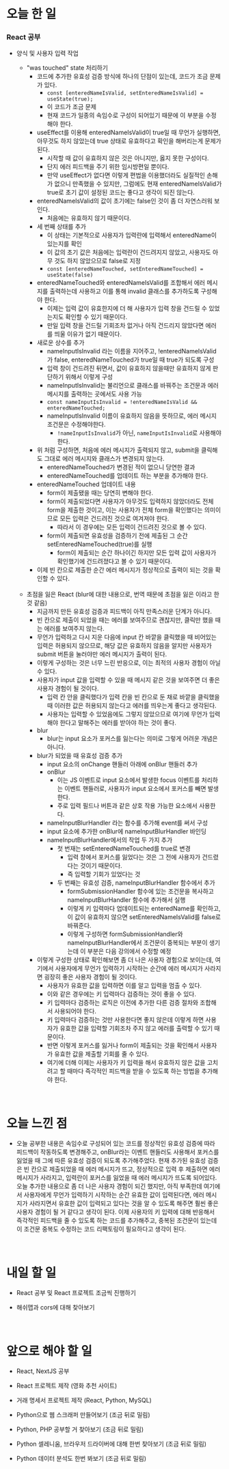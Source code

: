 # 오늘 한 일

### React 공부

- 양식 및 사용자 입력 작업

  - "was touched" state 처리하기
    - 코드에 추가한 유효성 검증 방식에 하나의 단점이 있는데, 코드가 조금 문제가 있다.
      - `const [enteredNameIsValid, setEnteredNameIsValid] = useState(true);`
      - 이 코드가 조금 문제
      - 현재 코드가 일종의 속임수로 구성이 되어있기 때문에 이 부분을 수정해야 한다.
    - useEffect를 이용해 enteredNameIsValid이 true일 때 무언가 실행하면, 아무것도 하지 않았는데 true 상태로 유효하다고 확인을 해버리는게 문제가 된다.
      - 시작할 때 값이 유효하지 않은 것은 아니지만, 옳지 못한 구성이다.
      - 단지 에러 피드백을 주기 위한 임시방편일 뿐이다.
      - 만약 useEffect가 없다면 이렇게 편법을 이용했더라도 실질적인 손해가 없으니 만족했을 수 있지만, 그럼에도 현재 enteredNameIsValid가 true로 초기 값이 설정된 코드는 좋다고 생각이 되진 않는다.
    - enteredNameIsValid의 값이 초기에는 false인 것이 좀 더 자연스러워 보인다.
      - 처음에는 유효하지 않기 때문이다.
    - 세 번째 상태를 추가
      - 이 상태는 기본적으로 사용자가 입력란에 입력해서 enteredName이 있는지를 확인
      - 이 값의 초기 값은 처음에는 입력란이 건드려지지 않았고, 사용자도 아무 것도 하지 않았으므로 false로 지정
      - `const [enteredNameTouched, setEnteredNameTouched] = useState(false)`
    - enteredNameTouched와 enteredNameIsValid를 조합해서 에러 메시지를 출력하는데 사용하고 이를 통해 invalid 클래스를 추가하도록 구성해야 한다.
      - 이제는 입력 값이 유효한지에 더 해 사용자가 입력 창을 건드릴 수 있었는지도 확인할 수 있기 때문이다.
      - 만일 입력 창을 건드릴 기회조차 없거나 아직 건드리지 않았다면 에러를 띄울 이유가 없기 때문이다.
    - 새로운 상수를 추가
      - nameInputIsInvalid 라는 이름을 지어주고, !enteredNameIsValid가 false, enteredNameTouched가 true일 때 true가 되도록 구성
      - 입력 창이 건드려진 뒤면서, 값이 유효하지 않을때만 유효하지 않게 판단하기 위해서 이렇게 구성
      - nameInputIsInvalid는 불리언으로 클래스를 바꿔주는 조건문과 에러 메시지를 출력하는 곳에서도 사용 가능
      - `const nameInputIsInvalid = !enteredNameIsValid && enteredNameTouched;`
      - nameInputIsInvalid 이름이 유효하지 않음을 뜻하므로, 에러 메시지 조건문은 수정해야한다.
        - `!nameInputIsInvalid`가 아닌, `nameInputIsInvalid`로 사용해야 한다.
    - 위 처럼 구성하면, 처음에 에러 메시지가 출력되지 않고, submit을 클릭해도 그대로 에러 메시지와 클래스가 변경되지 않는다.
      - enteredNameTouched가 변경된 적이 없으니 당연한 결과
      - enteredNameTouched를 업데이트 하는 부분을 추가해야 한다.
    - enteredNameTouched 업데이트 내용
      - form이 제출됐을 때는 당연히 변해야 한다.
      - form이 제출되었다면 사용자가 아무것도 입력하지 않았더라도 전체 form을 제출한 것이고, 이는 사용자가 전체 form을 확인했다는 의미이므로 모든 입력은 건드려진 것으로 여겨져야 한다.
        - 따라서 이 경우에는 모든 입력이 건드려진 것으로 볼 수 있다.
      - form이 제출되면 유효성을 검증하기 전에 제출된 그 순간 setEnteredNameTouched(true)를 실행
        - form이 제출되는 순간 하나이긴 하지만 모든 입력 값이 사용자가 확인했기에 건드려졌다고 볼 수 있기 때문이다.
    - 이제 빈 칸으로 제출한 순간 에러 메시지가 정상적으로 출력이 되는 것을 확인할 수 있다.

  <br />

  - 초점을 잃은 React (blur에 대한 내용으로, 번역 때문에 초점을 잃은 이라고 한 것 같음)
    - 지금까지 만든 유효성 검증과 피드백이 아직 만족스러운 단계가 아니다.
    - 빈 칸으로 제출이 되었을 때는 에러를 보여주므로 괜찮지만, 클릭만 했을 때는 에러를 보여주지 않는다.
    - 무언가 입력하고 다시 지운 다음에 input 칸 바깥을 클릭했을 때 비어있는 입력은 허용되지 않으므로, 해당 값은 유효하지 않음을 알지만 사용자가 submit 버튼을 눌러야만 에러 메시지가 출력이 된다.
    - 이렇게 구성하는 것은 너무 느린 반응으로, 이는 최적의 사용자 경험이 아닐 수 있다.
    - 사용자가 input 값을 입력할 수 있을 때 메시지 같은 것을 보여주면 더 좋은 사용자 경험이 될 것이다.
      - 입력 칸 안을 클릭했다가 입력 칸을 빈 칸으로 둔 채로 바깥을 클릭했을 때 이러한 값은 허용되지 않는다고 에러를 띄우는게 좋다고 생각된다.
      - 사용자는 입력할 수 있었음에도 그렇지 않았으므로 여기에 무언가 입력해야 한다고 말해주는 에러를 받아야 하는 것이 좋다.
    - blur
      - blur는 input 요소가 포커스를 잃는다는 의미로 그렇게 어려운 개념은 아니다.
    - blur가 되었을 때 유효성 검증 추가
      - input 요소의 onChange 핸들러 아래에 onBlur 핸들러 추가
      - onBlur
        - 이는 JS 이벤트로 input 요소에서 발생한 focus 이벤트를 처리하는 이벤트 핸들러로, 사용자가 input 요소에서 포커스를 빼면 발생한다.
        - 주로 입력 필드나 버튼과 같은 상호 작용 가능한 요소에서 사용한다.
      - nameInputBlurHandler 라는 함수를 추가해 event를 써서 구성
      - input 요소에 추가한 onBlur에 nameInputBlurHandler 바인딩
      - nameInputBlurHandler에서의 작업 두 가지 추가
        - 첫 번재는 setEnteredNameTouched를 true로 변경
          - 입력 창에서 포커스를 잃었다는 것은 그 전에 사용자가 건드렸다는 것이기 때문이다.
          - 즉 입력할 기회가 있었다는 것
        - 두 번째는 유효성 검증, nameInputBlurHandler 함수에서 추가
          - formSubmissionHandler 함수에 있는 조건문을 복사하고 nameInputBlurHandler 함수에 추가해서 실행
          - 이렇게 키 입력마다 업데이트되는 enteredName를 확인하고, 이 값이 유효하지 않으면 setEnteredNameIsValid를 false로 바꿔준다.
          - 이렇게 구성하면 formSubmissionHandler와 nameInputBlurHandler에서 조건문이 중복되는 부분이 생기는데 이 부분은 다음 강의에서 수정할 예정
    - 이렇게 구성한 상태로 확인해보면 좀 더 나은 사용자 경험으로 보이는데, 여기에서 사용자에게 무언가 입력하기 시작하는 순간에 에러 메시지가 사라지면 굉장히 좋은 사용자 경험이 될 것이다.
      - 사용자가 유효한 값을 입력하면 이를 알고 입력을 멈출 수 있다.
      - 이와 같은 경우에는 키 입력마다 검증하는 것이 좋을 수 있다.
      - 키 입력마다 검증하는 로직은 이전에 추가한 다른 검증 절차와 조합해서 사용되어야 한다.
      - 키 입력마다 검증하는 것만 사용한다면 좋지 않은데 이렇게 하면 사용자가 유효한 값을 입력할 기회조차 주지 않고 에러를 출력할 수 있기 때문이다.
      - 반면 이렇게 포커스를 잃거나 form이 제출되는 것을 확인해서 사용자가 유효한 값을 제출할 기회를 줄 수 있다.
      - 여기에 더해 이제는 사용자가 키 입력을 해서 유효하지 않은 값을 고치려고 할 때마다 즉각적인 피드백을 받을 수 있도록 하는 방법을 추가해야 한다.

<br />

# 오늘 느낀 점

- 오늘 공부한 내용은 속임수로 구성되어 있는 코드를 정상적인 유효성 검증에 따라 피드백이 작동하도록 변경해주고, onBlur라는 이벤트 핸들러도 사용해서 포커스를 잃었을 때 그에 따른 유효성 검증이 되도록 추가해주었다. 현재 추가된 유효성 검증은 빈 칸으로 제출되었을 때 에러 메시지가 뜨고, 정상적으로 입력 후 제출하면 에러 메시지가 사라지고, 입력란이 포커스를 잃었을 때 에러 메시지가 뜨도록 되어있다. 오늘 추가한 내용으로 좀 더 나은 사용자 경험이 되긴 했지만, 아직 부족한데 여기에서 사용자에게 무언가 입력하기 시작하는 순간 유효한 값이 입력된다면, 에러 메시지가 사라지면서 유효한 값이 입력되고 있다는 것을 알 수 있도록 해주면 훨씬 좋은 사용자 경험이 될 거 같다고 생각이 된다. 이제 사용자의 키 입력에 대해 반응해서 즉각적인 피드백을 줄 수 있도록 하는 코드를 추가해주고, 중복된 조건문이 있는데 이 조건문 중복도 수정하는 코드 리팩토링이 필요하다고 생각이 된다.

<br />

# 내일 할 일

- React 공부 및 React 프로젝트 조금씩 진행하기

- 해쉬맵과 cors에 대해 찾아보기

<br />

# 앞으로 해야 할 일

- React, NextJS 공부

- React 프로젝트 제작 (영화 추천 사이트)

- 거래 명세서 프로젝트 제작 (React, Python, MySQL)

- Python으로 웹 스크래퍼 만들어보기 (조금 뒤로 밀림)

- Python, PHP 공부할 거 찾아보기 (조금 뒤로 밀림)

- Python 셀레니움, 브라우저 드라이버에 대해 한번 찾아보기 (조금 뒤로 밀림)

- Python 데이터 분석도 한번 봐보기 (조금 뒤로 밀림)
